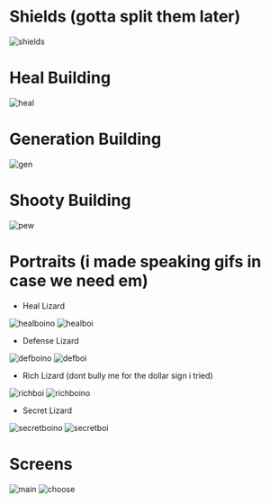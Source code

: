 # Shields (gotta split them later)
![shields](https://user-images.githubusercontent.com/84735216/120103562-7cc8a200-c150-11eb-9944-f9996c84cd1b.png)
# Heal Building
![heal](https://user-images.githubusercontent.com/84735216/120103622-d4670d80-c150-11eb-92ce-08ecc9ae56ee.png)
# Generation Building
![gen](https://user-images.githubusercontent.com/84735216/120103641-efd21880-c150-11eb-90a2-6b148fba2118.png)
# Shooty Building
![pew](https://user-images.githubusercontent.com/84735216/120103673-0d9f7d80-c151-11eb-992d-52663b8c2255.png)
# Portraits (i made speaking gifs in case we need em)
- Heal Lizard

![healboino](https://user-images.githubusercontent.com/84735216/120103703-3293f080-c151-11eb-83b4-4eddba7ab8cc.png)
![healboi](https://user-images.githubusercontent.com/84735216/120103696-27d95b80-c151-11eb-8ede-4b730aba2cb8.gif)

- Defense Lizard

![defboino](https://user-images.githubusercontent.com/84735216/120103717-42133980-c151-11eb-988c-0c86ca472c7d.png)
![defboi](https://user-images.githubusercontent.com/84735216/120103710-3aec2b80-c151-11eb-8abf-f2743172898c.gif)

- Rich Lizard (dont bully me for the dollar sign i tried)

![richboi](https://user-images.githubusercontent.com/84735216/120112640-f4112c80-c176-11eb-988a-d235b3b51e99.png)
![richboino](https://user-images.githubusercontent.com/84735216/120112642-f4a9c300-c176-11eb-806c-dc3cf97bb81e.gif)

- Secret Lizard

![secretboino](https://user-images.githubusercontent.com/84735216/120103735-5d7e4480-c151-11eb-8785-bb1980cc82d6.png)
![secretboi](https://user-images.githubusercontent.com/84735216/120103734-56573680-c151-11eb-8c02-eb7406a4f424.gif)

# Screens
![main](https://user-images.githubusercontent.com/84735216/120377022-dda4d580-c31c-11eb-8d70-cacae8d7253a.png)
![choose](https://user-images.githubusercontent.com/84735216/120377018-db427b80-c31c-11eb-9b29-53b45fa52964.png)
